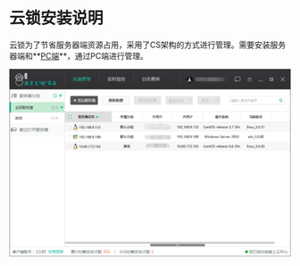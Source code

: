 # 云锁安装说明
云锁为了节省服务器端资源占用，采用了CS架构的方式进行管理。需要安装服务器端和**[PC端](/guide/install/PC.md)**，通过PC端进行管理。

![](/assets/installPC04.png)
